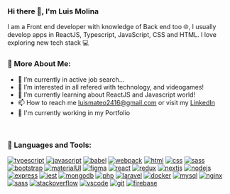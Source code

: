 ### Hi there 👋, I'm Luis Molina
I am a Front end developer with knowledge of Back end too 🌐, I usually develop apps in ReactJS, Typescript, JavaScript, CSS and HTML. I love exploring new tech stack 💻

### 🧐 More About Me:

- 🔭 I’m currently in active job search...
- 👀 I’m interested in all refered with technology, and videogames!
- 🌱 I’m currently learning about ReactJS and Javascript world!
- 📫 How to reach me luismateo2416@gmail.com or visit my <a href="https://www.linkedin.com/in/luis-molina-mateo/">LinkedIn</a>
- 🚀 I'm currently working in my Portfolio

<br>

### 🔨 Languages and Tools:
<a href="https://www.typescriptlang.org/" target="_blank"><img src="" alt="typescript"/></a>
<a href="https://www.javascript.com/" target="_blank"><img src="" alt="javascript"/></a>
<a href="https://babeljs.io/" target="_blank"><img src="" alt="babel"/></a>
<a href="https://webpack.js.org/" target="_blank"><img src="" alt="webpack"/></a>
<a href="https://html.com/" target="_blank"><img src="" alt="html"/></a>
<a href="https://www.w3.org/Style/CSS/Overview.en.html" target="_blank"><img src="" alt="css"/></a>
<a href="https://sass-lang.com/" target="_blank"><img src="" alt="sass"/></a>
<a href="https://getbootstrap.com/" target="_blank"><img src="" alt="bootstrap"/></a>
<a href="https://material.io/" target="_blank"><img src="" alt="materialUI"/></a>
<a href="https://www.figma.com/" target="_blank"><img src="" alt="figma"/></a>
<a href="https://es.reactjs.org/" target="_blank"><img src="" alt="react"/></a>
<a href="https://es.redux.js.org/" target="_blank"><img src="" alt="redux"/></a>
<a href="https://nextjs.org/" target="_blank"><img src="" alt="nextjs"/></a>
<a href="https://nodejs.org/es/" target="_blank"><img src="" alt="nodejs"/></a>
<a href="https://expressjs.com/es/" target="_blank"><img src="" alt="express"/></a>
<a href="https://jestjs.io/es-ES/" target="_blank"><img src="" alt="jest"/></a>
<a href="https://www.mongodb.com/" target="_blank"><img src="" alt="mongodb"/></a>
<a href="https://www.php.net/" target="_blank"><img src="" alt="php"/></a>
<a href="https://laravel.com/" target="_blank"><img src="" alt="laravel"/></a>
<a href="https://www.docker.com/" target="_blank"><img src="" alt="docker"/></a>
<a href="https://mariadb.org/" target="_blank"><img src="" alt="mysql"/></a>
<a href="https://www.nginx.com/" target="_blank"><img src="" alt="nginx"/></a>
<a href="https://sass-lang.com/" target="_blank"><img src="" alt="sass"/></a>
<a href="https://stackoverflow.com/" target="_blank"><img src="" alt="stackoverflow"/></a>
<a href="https://code.visualstudio.com/" target="_blank"><img src="" alt="vscode"/></a>
<a href="https://git-scm.com/" target="_blank"><img src="" alt="git"/></a>
<a href="https://firebase.google.com/" target="_blank"><img src="" alt="firebase"/></a>

